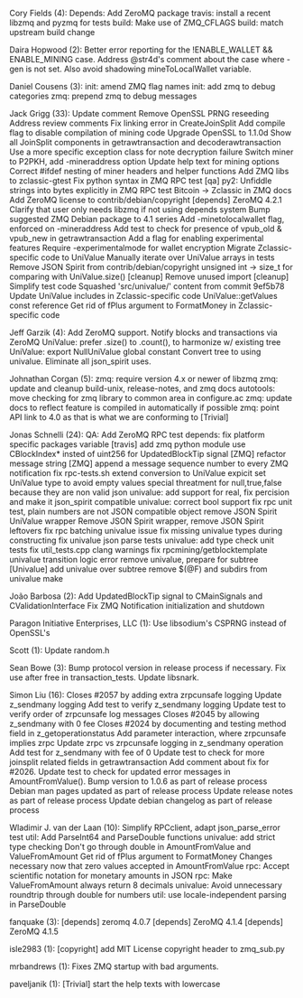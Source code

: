 Cory Fields (4):
      Depends: Add ZeroMQ package
      travis: install a recent libzmq and pyzmq for tests
      build: Make use of ZMQ_CFLAGS
      build: match upstream build change

Daira Hopwood (2):
      Better error reporting for the !ENABLE_WALLET && ENABLE_MINING case.
      Address @str4d's comment about the case where -gen is not set. Also avoid shadowing mineToLocalWallet variable.

Daniel Cousens (3):
      init: amend ZMQ flag names
      init: add zmq to debug categories
      zmq: prepend zmq to debug messages

Jack Grigg (33):
      Update comment
      Remove OpenSSL PRNG reseeding
      Address review comments
      Fix linking error in CreateJoinSplit
      Add compile flag to disable compilation of mining code
      Upgrade OpenSSL to 1.1.0d
      Show all JoinSplit components in getrawtransaction and decoderawtransaction
      Use a more specific exception class for note decryption failure
      Switch miner to P2PKH, add -mineraddress option
      Update help text for mining options
      Correct #ifdef nesting of miner headers and helper functions
      Add ZMQ libs to zclassic-gtest
      Fix python syntax in ZMQ RPC test
      [qa] py2: Unfiddle strings into bytes explicitly in ZMQ RPC test
      Bitcoin -> Zclassic in ZMQ docs
      Add ZeroMQ license to contrib/debian/copyright
      [depends] ZeroMQ 4.2.1
      Clarify that user only needs libzmq if not using depends system
      Bump suggested ZMQ Debian package to 4.1 series
      Add -minetolocalwallet flag, enforced on -mineraddress
      Add test to check for presence of vpub_old & vpub_new in getrawtransaction
      Add a flag for enabling experimental features
      Require -experimentalmode for wallet encryption
      Migrate Zclassic-specific code to UniValue
      Manually iterate over UniValue arrays in tests
      Remove JSON Spirit from contrib/debian/copyright
      unsigned int -> size_t for comparing with UniValue.size()
      [cleanup] Remove unused import
      [cleanup] Simplify test code
      Squashed 'src/univalue/' content from commit 9ef5b78
      Update UniValue includes in Zclassic-specific code
      UniValue::getValues const reference
      Get rid of fPlus argument to FormatMoney in Zclassic-specific code

Jeff Garzik (4):
      Add ZeroMQ support. Notify blocks and transactions via ZeroMQ
      UniValue: prefer .size() to .count(), to harmonize w/ existing tree
      UniValue: export NullUniValue global constant
      Convert tree to using univalue. Eliminate all json_spirit uses.

Johnathan Corgan (5):
      zmq: require version 4.x or newer of libzmq
      zmq: update and cleanup build-unix, release-notes, and zmq docs
      autotools: move checking for zmq library to common area in configure.ac
      zmq: update docs to reflect feature is compiled in automatically if possible
      zmq: point API link to 4.0 as that is what we are conforming to [Trivial]

Jonas Schnelli (24):
      QA: Add ZeroMQ RPC test
      depends: fix platform specific packages variable
      [travis] add zmq python module
      use CBlockIndex* insted of uint256 for UpdatedBlockTip signal
      [ZMQ] refactor message string
      [ZMQ] append a message sequence number to every ZMQ notification
      fix rpc-tests.sh
      extend conversion to UniValue
      expicit set UniValue type to avoid empty values
      special threatment for null,true,false because they are non valid json
      univalue: add support for real, fix percision and make it json_spirit compatible
      univalue: correct bool support
      fix rpc unit test, plain numbers are not JSON compatible object
      remove JSON Spirit UniValue wrapper
      Remove JSON Spirit wrapper, remove JSON Spirit leftovers
      fix rpc batching univalue issue
      fix missing univalue types during constructing
      fix univalue json parse tests
      univalue: add type check unit tests
      fix util_tests.cpp clang warnings
      fix rpcmining/getblocktemplate univalue transition logic error
      remove univalue, prepare for subtree
      [Univalue] add univalue over subtree
      remove $(@F) and subdirs from univalue make

João Barbosa (2):
      Add UpdatedBlockTip signal to CMainSignals and CValidationInterface
      Fix ZMQ Notification initialization and shutdown

Paragon Initiative Enterprises, LLC (1):
      Use libsodium's CSPRNG instead of OpenSSL's

Scott (1):
      Update random.h

Sean Bowe (3):
      Bump protocol version in release process if necessary.
      Fix use after free in transaction_tests.
      Update libsnark.

Simon Liu (16):
      Closes #2057 by adding extra zrpcunsafe logging
      Update z_sendmany logging
      Add test to verify z_sendmany logging
      Update test to verify order of zrpcunsafe log messages
      Closes #2045 by allowing z_sendmany with 0 fee
      Closes #2024 by documenting and testing method field in z_getoperationstatus
      Add parameter interaction, where zrpcunsafe implies zrpc
      Update zrpc vs zrpcunsafe logging in z_sendmany operation
      Add test for z_sendmany with fee of 0
      Update test to check for more joinsplit related fields in getrawtransaction
      Add comment about fix for #2026.
      Update test to check for updated error messages in AmountFromValue().
      Bump version to 1.0.6 as part of release process
      Debian man pages updated as part of release process
      Update release notes as part of release process
      Update debian changelog as part of release process

Wladimir J. van der Laan (10):
      Simplify RPCclient, adapt json_parse_error test
      util: Add ParseInt64 and ParseDouble functions
      univalue: add strict type checking
      Don't go through double in AmountFromValue and ValueFromAmount
      Get rid of fPlus argument to FormatMoney
      Changes necessary now that zero values accepted in AmountFromValue
      rpc: Accept scientific notation for monetary amounts in JSON
      rpc: Make ValueFromAmount always return 8 decimals
      univalue: Avoid unnecessary roundtrip through double for numbers
      util: use locale-independent parsing in ParseDouble

fanquake (3):
      [depends] zeromq 4.0.7
      [depends] ZeroMQ 4.1.4
      [depends] ZeroMQ 4.1.5

isle2983 (1):
      [copyright] add MIT License copyright header to zmq_sub.py

mrbandrews (1):
      Fixes ZMQ startup with bad arguments.

paveljanik (1):
      [Trivial] start the help texts with lowercase

